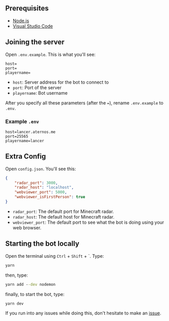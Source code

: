 ## Prerequisites

- [Node.js](https://nodejs.org)
- [Visual Studio Code](https://https://code.visualstudio.com)

## Joining the server

Open `.env.example`. This is what you'll see: 

```
host=
port=
playername=
```

- `host`: Server address for the bot to connect to
- `port`: Port of the server
- `playername`: Bot username

After you specify all these parameters (after the `=`), rename `.env.example` to `.env`.

### Example `.env`

```
host=lancer.aternos.me
port=25565
playername=lancer
```


## Extra Config

Open `config.json`. You'll see this:

```json
{
    "radar_port": 3000,
    "radar_host": "localhost",
    "webviewer_port": 5000,
    "webviewer_isFirstPerson": true
}

```

- `radar_port`: The default port for Minecraft radar.
- `radar_host`: The default host for Minecraft radar.
- `webviewer_port`: The default port to see what the bot is doing using your web browser.


## Starting the bot locally


Open the terminal using `Ctrl` + `Shift` + `. Type:

```cmd
yarn
```

then, type:

```cmd
yarn add --dev nodemon
```

finally, to start the bot, type:

```cmd
yarn dev
```

If you run into any issues while doing this, don't hesitate to make an [issue](https://github.com/spreehertz/aternos-afk-abuser/issues).
